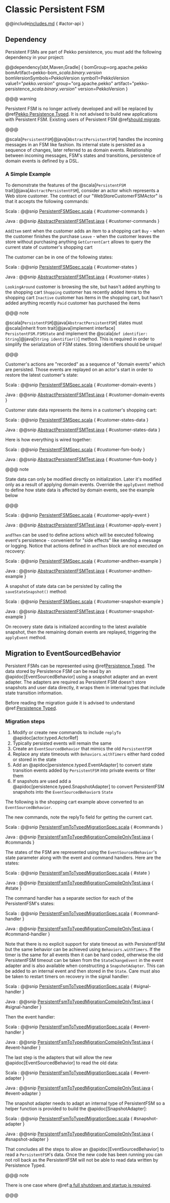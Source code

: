 # Classic Persistent FSM

@@include[includes.md](includes.md) { #actor-api }

## Dependency

Persistent FSMs are part of Pekko persistence, you must add the following dependency in your project:

@@dependency[sbt,Maven,Gradle] {
  bomGroup=org.apache.pekko bomArtifact=pekko-bom_$scala.binary.version$ bomVersionSymbols=PekkoVersion
  symbol1=PekkoVersion
  value1="$pekko.version$"
  group="org.apache.pekko"
  artifact="pekko-persistence_$scala.binary.version$"
  version=PekkoVersion
}

@@@ warning

Persistent FSM is no longer actively developed and will be replaced by @ref[Pekko Persistence Typed](typed/persistence.md). It is not advised
to build new applications with Persistent FSM. Existing users of Persistent FSM @ref[should migrate](#migration-to-eventsourcedbehavior). 

@@@

@scala[`PersistentFSM`]@java[`AbstractPersistentFSM`] handles the incoming messages in an FSM like fashion.
Its internal state is persisted as a sequence of changes, later referred to as domain events.
Relationship between incoming messages, FSM's states and transitions, persistence of domain events is defined by a DSL.

### A Simple Example

To demonstrate the features of the @scala[`PersistentFSM` trait]@java[`AbstractPersistentFSM`], consider an actor which represents a Web store customer.
The contract of our "WebStoreCustomerFSMActor" is that it accepts the following commands:

Scala
:  @@snip [PersistentFSMSpec.scala](/persistence/src/test/scala/org/apache/pekko/persistence/fsm/PersistentFSMSpec.scala) { #customer-commands }

Java
:  @@snip [AbstractPersistentFSMTest.java](/persistence/src/test/java/org/apache/pekko/persistence/fsm/AbstractPersistentFSMTest.java) { #customer-commands }

`AddItem` sent when the customer adds an item to a shopping cart
`Buy` - when the customer finishes the purchase
`Leave` - when the customer leaves the store without purchasing anything
`GetCurrentCart` allows to query the current state of customer's shopping cart

The customer can be in one of the following states:

Scala
:  @@snip [PersistentFSMSpec.scala](/persistence/src/test/scala/org/apache/pekko/persistence/fsm/PersistentFSMSpec.scala) { #customer-states }

Java
:  @@snip [AbstractPersistentFSMTest.java](/persistence/src/test/java/org/apache/pekko/persistence/fsm/AbstractPersistentFSMTest.java) { #customer-states }

`LookingAround` customer is browsing the site, but hasn't added anything to the shopping cart
`Shopping` customer has recently added items to the shopping cart
`Inactive` customer has items in the shopping cart, but hasn't added anything recently
`Paid` customer has purchased the items

@@@ note

@scala[`PersistentFSM`]@java[`AbstractPersistentFSM`] states must @scala[inherit from trait]@java[implement interface] `PersistentFSM.FSMState` and implement the
@scala[`def identifier: String`]@java[`String identifier()`] method. This is required in order to simplify the serialization of FSM states.
String identifiers should be unique!

@@@

Customer's actions are "recorded" as a sequence of "domain events" which are persisted. Those events are replayed on an actor's
start in order to restore the latest customer's state:

Scala
:  @@snip [PersistentFSMSpec.scala](/persistence/src/test/scala/org/apache/pekko/persistence/fsm/PersistentFSMSpec.scala) { #customer-domain-events }

Java
:  @@snip [AbstractPersistentFSMTest.java](/persistence/src/test/java/org/apache/pekko/persistence/fsm/AbstractPersistentFSMTest.java) { #customer-domain-events }

Customer state data represents the items in a customer's shopping cart:

Scala
:  @@snip [PersistentFSMSpec.scala](/persistence/src/test/scala/org/apache/pekko/persistence/fsm/PersistentFSMSpec.scala) { #customer-states-data }

Java
:  @@snip [AbstractPersistentFSMTest.java](/persistence/src/test/java/org/apache/pekko/persistence/fsm/AbstractPersistentFSMTest.java) { #customer-states-data }

Here is how everything is wired together:

Scala
:  @@snip [PersistentFSMSpec.scala](/persistence/src/test/scala/org/apache/pekko/persistence/fsm/PersistentFSMSpec.scala) { #customer-fsm-body }

Java
:  @@snip [AbstractPersistentFSMTest.java](/persistence/src/test/java/org/apache/pekko/persistence/fsm/AbstractPersistentFSMTest.java) { #customer-fsm-body }

@@@ note

State data can only be modified directly on initialization. Later it's modified only as a result of applying domain events.
Override the `applyEvent` method to define how state data is affected by domain events, see the example below

@@@

Scala
:  @@snip [PersistentFSMSpec.scala](/persistence/src/test/scala/org/apache/pekko/persistence/fsm/PersistentFSMSpec.scala) { #customer-apply-event }

Java
:  @@snip [AbstractPersistentFSMTest.java](/persistence/src/test/java/org/apache/pekko/persistence/fsm/AbstractPersistentFSMTest.java) { #customer-apply-event }

`andThen` can be used to define actions which will be executed following event's persistence - convenient for "side effects" like sending a message or logging.
Notice that actions defined in `andThen` block are not executed on recovery:

Scala
:  @@snip [PersistentFSMSpec.scala](/persistence/src/test/scala/org/apache/pekko/persistence/fsm/PersistentFSMSpec.scala) { #customer-andthen-example }

Java
:  @@snip [AbstractPersistentFSMTest.java](/persistence/src/test/java/org/apache/pekko/persistence/fsm/AbstractPersistentFSMTest.java) { #customer-andthen-example }

A snapshot of state data can be persisted by calling the `saveStateSnapshot()` method:

Scala
:  @@snip [PersistentFSMSpec.scala](/persistence/src/test/scala/org/apache/pekko/persistence/fsm/PersistentFSMSpec.scala) { #customer-snapshot-example }

Java
:  @@snip [AbstractPersistentFSMTest.java](/persistence/src/test/java/org/apache/pekko/persistence/fsm/AbstractPersistentFSMTest.java) { #customer-snapshot-example }

On recovery state data is initialized according to the latest available snapshot, then the remaining domain events are replayed, triggering the
`applyEvent` method.


## Migration to EventSourcedBehavior

Persistent FSMs can be represented using @ref[Persistence Typed](typed/persistence.md). The data stored by Persistence FSM can be read by an @apidoc[EventSourcedBehavior]
using a snapshot adapter and an event adapter. The adapters are required as Persistent FSM doesn't store snapshots and user data directly, it wraps them in 
internal types that include state transition information.

Before reading the migration guide it is advised to understand @ref:[Persistence Typed](typed/persistence.md). 

### Migration steps

1. Modify or create new commands to include `replyTo` @apidoc[actor.typed.ActorRef]
1. Typically persisted events will remain the same
1. Create an `EventSourcedBehavior` that mimics the old `PersistentFSM`
1. Replace any state timeouts with `Behaviors.withTimers` either hard coded or stored in the state
1. Add an @apidoc[persistence.typed.EventAdapter] to convert state transition events added by `PersistentFSM` into private events or filter them
1. If snapshots are used add a @apidoc[persistence.typed.SnapshotAdapter] to convert PersistentFSM snapshots into the `EventSourcedBehavior`s `State`

The following is the shopping cart example above converted to an `EventSourcedBehavior`. 

The new commands, note the replyTo field for getting the current cart.

Scala
:  @@snip [PersistentFsmToTypedMigrationSpec.scala](/persistence-typed/src/test/scala/docs/org/apache/pekko/persistence/typed/PersistentFsmToTypedMigrationSpec.scala) { #commands }

Java
:  @@snip [PersistentFsmToTypedMigrationCompileOnlyTest.java](/persistence-typed/src/test/java/jdocs/org/apache/pekko/persistence/typed/PersistentFsmToTypedMigrationCompileOnlyTest.java) { #commands }

The states of the FSM are represented using the `EventSourcedBehavior`'s state parameter along with the event and command handlers. Here are the states:

Scala
:  @@snip [PersistentFsmToTypedMigrationSpec.scala](/persistence-typed/src/test/scala/docs/org/apache/pekko/persistence/typed/PersistentFsmToTypedMigrationSpec.scala) { #state }

Java
:  @@snip [PersistentFsmToTypedMigrationCompileOnlyTest.java](/persistence-typed/src/test/java/jdocs/org/apache/pekko/persistence/typed/PersistentFsmToTypedMigrationCompileOnlyTest.java) { #state }

The command handler has a separate section for each of the PersistentFSM's states: 

Scala
:  @@snip [PersistentFsmToTypedMigrationSpec.scala](/persistence-typed/src/test/scala/docs/org/apache/pekko/persistence/typed/PersistentFsmToTypedMigrationSpec.scala) { #command-handler }

Java
:  @@snip [PersistentFsmToTypedMigrationCompileOnlyTest.java](/persistence-typed/src/test/java/jdocs/org/apache/pekko/persistence/typed/PersistentFsmToTypedMigrationCompileOnlyTest.java) { #command-handler }

Note that there is no explicit support for state timeout as with PersistentFSM but the same behavior can be achieved
using `Behaviors.withTimers`. If the timer is the same for all events then it can be hard coded, otherwise the
old PersistentFSM timeout can be taken from the `StateChangeEvent` in the event adapter and is also available when
constructing a `SnapshotAdapter`. This can be added to an internal event and then stored in the `State`. Care
must also be taken to restart timers on recovery in the signal handler:

Scala
:  @@snip [PersistentFsmToTypedMigrationSpec.scala](/persistence-typed/src/test/scala/docs/org/apache/pekko/persistence/typed/PersistentFsmToTypedMigrationSpec.scala) { #signal-handler }

Java
:  @@snip [PersistentFsmToTypedMigrationCompileOnlyTest.java](/persistence-typed/src/test/java/jdocs/org/apache/pekko/persistence/typed/PersistentFsmToTypedMigrationCompileOnlyTest.java) { #signal-handler }

Then the event handler:

Scala
:  @@snip [PersistentFsmToTypedMigrationSpec.scala](/persistence-typed/src/test/scala/docs/org/apache/pekko/persistence/typed/PersistentFsmToTypedMigrationSpec.scala) { #event-handler }

Java
:  @@snip [PersistentFsmToTypedMigrationCompileOnlyTest.java](/persistence-typed/src/test/java/jdocs/org/apache/pekko/persistence/typed/PersistentFsmToTypedMigrationCompileOnlyTest.java) { #event-handler }

The last step is the adapters that will allow the new @apidoc[EventSourcedBehavior] to read the old data:

Scala
:  @@snip [PersistentFsmToTypedMigrationSpec.scala](/persistence-typed/src/test/scala/docs/org/apache/pekko/persistence/typed/PersistentFsmToTypedMigrationSpec.scala) { #event-adapter }

Java
:  @@snip [PersistentFsmToTypedMigrationCompileOnlyTest.java](/persistence-typed/src/test/java/jdocs/org/apache/pekko/persistence/typed/PersistentFsmToTypedMigrationCompileOnlyTest.java) { #event-adapter }

The snapshot adapter needs to adapt an internal type of PersistentFSM so a helper function is provided to build the @apidoc[SnapshotAdapter]:

Scala
:  @@snip [PersistentFsmToTypedMigrationSpec.scala](/persistence-typed/src/test/scala/docs/org/apache/pekko/persistence/typed/PersistentFsmToTypedMigrationSpec.scala) { #snapshot-adapter }

Java
:  @@snip [PersistentFsmToTypedMigrationCompileOnlyTest.java](/persistence-typed/src/test/java/jdocs/org/apache/pekko/persistence/typed/PersistentFsmToTypedMigrationCompileOnlyTest.java) { #snapshot-adapter }

That concludes all the steps to allow an @apidoc[EventSourcedBehavior] to read a `PersistentFSM`'s data. Once the new code has been running
you can not roll back as the PersistentFSM will not be able to read data written by Persistence Typed. 

@@@ note 

There is one case where @ref:[a full shutdown and startup is required](additional/rolling-updates.md#migrating-from-persistentfsm-to-eventsourcedbehavior).

@@@

